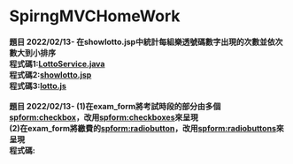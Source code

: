 # SpirngMVCHomeWork

<b>題目
2022/02/13-
在showlotto.jsp中統計每組樂透號碼數字出現的次數並依次數大到小排序<br>
程式碼1:[LottoService.java](https://github.com/ugug1314/SpirngMVCHomeWork/blob/main/src/main/java/com/study/springmvc/case02/service/LottoService.java)<br>
程式碼2:[showlotto.jsp](https://github.com/ugug1314/SpirngMVCHomeWork/blob/main/src/main/webapp/WEB-INF/views/case02/show_lotto.jsp)<br>
程式碼3:[lotto.js](https://github.com/ugug1314/SpirngMVCHomeWork/blob/main/src/main/webapp/js/loto.js)<br><br>
  <b>題目
2022/02/13-
(1)在exam_form將考試時段的部分由多個<spform:checkbox>，改用<spform:checkboxes>來呈現<br>
(2)在exam_form將繳費的<spform:radiobutton>，改用<spform:radiobuttons>來呈現<br>
程式碼:
